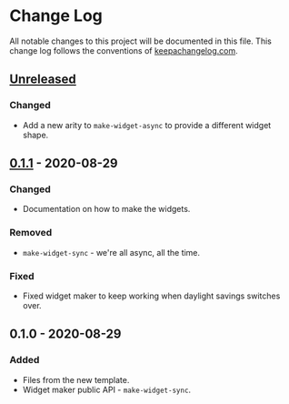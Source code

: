 # Change Log
All notable changes to this project will be documented in this file. This change log follows the conventions of [keepachangelog.com](http://keepachangelog.com/).

## [Unreleased]
### Changed
- Add a new arity to `make-widget-async` to provide a different widget shape.

## [0.1.1] - 2020-08-29
### Changed
- Documentation on how to make the widgets.

### Removed
- `make-widget-sync` - we're all async, all the time.

### Fixed
- Fixed widget maker to keep working when daylight savings switches over.

## 0.1.0 - 2020-08-29
### Added
- Files from the new template.
- Widget maker public API - `make-widget-sync`.

[Unreleased]: https://github.com/your-name/dino-game-algorithm/compare/0.1.1...HEAD
[0.1.1]: https://github.com/your-name/dino-game-algorithm/compare/0.1.0...0.1.1
